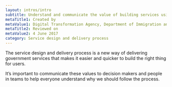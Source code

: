 ```yaml
---
layout: intros/intro
subtitle: Understand and communicate the value of building services using the process.
metaTitle1: Created by
metaValue1: Digital Transformation Agency, Department of Immigration and Border Protection
metaTitle2: Reviewed on
metaValue2: 4 June 2017
category: Service design and delivery process
---
```


The service design and delivery process is a new way of delivering government services that makes it easier and quicker to build the right thing for users.

It’s important to communicate these values to decision makers and people in teams to help everyone understand why we should follow the process.
